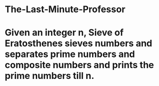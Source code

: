 # The-Last-Minute-Professor
# Given an integer n, Sieve of Eratosthenes sieves numbers and separates prime numbers and composite numbers and prints the prime numbers till n.
